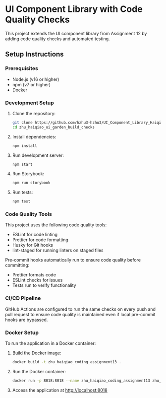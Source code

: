 # UI Component Library with Code Quality Checks

This project extends the UI component library from Assignment 12 by adding code quality checks and automated testing.

## Setup Instructions

### Prerequisites

- Node.js (v16 or higher)
- npm (v7 or higher)
- Docker

### Development Setup

1. Clone the repository:
   ```bash
   git clone https://github.com/hzhu3-hzhu3/UI_Component_Library_HaiqiaoZ.git
   cd zhu_haiqiao_ui_garden_build_checks
   ```

2. Install dependencies:
   ```bash
   npm install
   ```

3. Run development server:
   ```bash
   npm start
   ```

4. Run Storybook:
   ```bash
   npm run storybook
   ```

5. Run tests:
   ```bash
   npm test
   ```

### Code Quality Tools

This project uses the following code quality tools:

- ESLint for code linting
- Prettier for code formatting
- Husky for Git hooks
- lint-staged for running linters on staged files

Pre-commit hooks automatically run to ensure code quality before committing:

- Prettier formats code
- ESLint checks for issues
- Tests run to verify functionality

### CI/CD Pipeline

GitHub Actions are configured to run the same checks on every push and pull request to ensure code quality is maintained even if local pre-commit hooks are bypassed.

### Docker Setup

To run the application in a Docker container:

1. Build the Docker image:
   ```bash
   docker build -t zhu_haiqiao_coding_assignment13 .
   ```

2. Run the Docker container:
   ```bash
   docker run -p 8018:8018 --name zhu_haiqiao_coding_assignment13 zhu_haiqiao_coding_assignment13
   ```

3. Access the application at [http://localhost:8018](http://localhost:8018)
